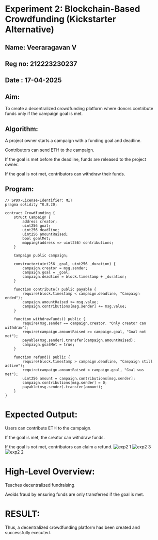 # Experiment 2: Blockchain-Based Crowdfunding (Kickstarter Alternative)
## Name: Veeraragavan V
## Reg no: 212223230237
## Date : 17-04-2025
## Aim:
To create a decentralized crowdfunding platform where donors contribute funds only if the campaign goal is met.

## Algorithm:
A project owner starts a campaign with a funding goal and deadline.


Contributors can send ETH to the campaign.


If the goal is met before the deadline, funds are released to the project owner.


If the goal is not met, contributors can withdraw their funds.


## Program:
```
// SPDX-License-Identifier: MIT
pragma solidity ^0.8.20;

contract Crowdfunding {
    struct Campaign {
        address creator;
        uint256 goal;
        uint256 deadline;
        uint256 amountRaised;
        bool goalMet;
        mapping(address => uint256) contributions;
    }

    Campaign public campaign;

    constructor(uint256 _goal, uint256 _duration) {
        campaign.creator = msg.sender;
        campaign.goal = _goal;
        campaign.deadline = block.timestamp + _duration;
    }

    function contribute() public payable {
        require(block.timestamp < campaign.deadline, "Campaign ended");
        campaign.amountRaised += msg.value;
        campaign.contributions[msg.sender] += msg.value;
    }

    function withdrawFunds() public {
        require(msg.sender == campaign.creator, "Only creator can withdraw");
        require(campaign.amountRaised >= campaign.goal, "Goal not met");
        payable(msg.sender).transfer(campaign.amountRaised);
        campaign.goalMet = true;
    }

    function refund() public {
        require(block.timestamp > campaign.deadline, "Campaign still active");
        require(campaign.amountRaised < campaign.goal, "Goal was met");
        uint256 amount = campaign.contributions[msg.sender];
        campaign.contributions[msg.sender] = 0;
        payable(msg.sender).transfer(amount);
    }
}
```
# Expected Output:
Users can contribute ETH to the campaign.


If the goal is met, the creator can withdraw funds.


If the goal is not met, contributors can claim a refund.
![exp2 1](https://github.com/user-attachments/assets/1ab56bd1-9a5a-4b9f-a2c9-59c803bf871d)
![exp2 3](https://github.com/user-attachments/assets/64372a50-2eeb-4670-9290-0d595f9bbe0e)
![exp2 2](https://github.com/user-attachments/assets/bb70a52d-bfcc-43e5-9c62-764d8bca01f5)


# High-Level Overview:
Teaches decentralized fundraising.


Avoids fraud by ensuring funds are only transferred if the goal is met.

# RESULT: 
 Thus, a decentralized crowdfunding platform has been created and successfully executed.
